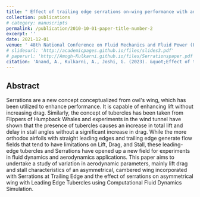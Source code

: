```yaml
---
title: " Effect of trailing edge serrations on-wing performance with and without tubercles"
collection: publications
# category: manuscripts
permalink: /publication/2010-10-01-paper-title-number-2
excerpt: ''
date: 2021-12-01
venue: ' 48th National Conference on Fluid Mechanics and Fluid Power (FMFP) Proceedings'
# slidesurl: 'http://academicpages.github.io/files/slides3.pdf'
# paperurl: 'http://Amogh-Kulkarni.github.io/files/Serrationspaper.pdf'
citation: 'Anand, A., Kulkarni, A., Joshi, G. (2023). &quot;Effect of trailing edge serrations on-wing performance with and without tubercles Number 3.&quot; <i>Fluid Mechanics and Fluid Power (Vol. 3). FMFP 2021</i>. 1(3).'
---
```


## Abstract

Serrations are a new concept conceptualized from owl's wing, which has been utilized to enhance performance. It is capable of enhancing lift without increasing drag. Similarly, the concept of tubercles has been taken from Flippers of Humpback Whales and experiments in the wind tunnel have shown that the presence of tubercles causes an increase in total lift and delay in stall angles without a significant increase in drag. While the more orthodox airfoils with straight leading edges and trailing edge generate flow fields that tend to have limitations on Lift, Drag, and Stall, these leading-edge tubercles and Serrations have opened up a new field for experiments in fluid dynamics and aerodynamics applications. This paper aims to undertake a study of variation in aerodynamic parameters, mainly lift drag and stall characteristics of an asymmetrical, cambered wing incorporated with Serrations at Trailing Edge and the effect of serrations on asymmetrical wing with Leading Edge Tubercles using Computational Fluid Dynamics Simulation.
